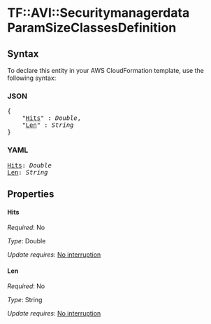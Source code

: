 # TF::AVI::Securitymanagerdata ParamSizeClassesDefinition

## Syntax

To declare this entity in your AWS CloudFormation template, use the following syntax:

### JSON

<pre>
{
    "<a href="#hits" title="Hits">Hits</a>" : <i>Double</i>,
    "<a href="#len" title="Len">Len</a>" : <i>String</i>
}
</pre>

### YAML

<pre>
<a href="#hits" title="Hits">Hits</a>: <i>Double</i>
<a href="#len" title="Len">Len</a>: <i>String</i>
</pre>

## Properties

#### Hits

_Required_: No

_Type_: Double

_Update requires_: [No interruption](https://docs.aws.amazon.com/AWSCloudFormation/latest/UserGuide/using-cfn-updating-stacks-update-behaviors.html#update-no-interrupt)

#### Len

_Required_: No

_Type_: String

_Update requires_: [No interruption](https://docs.aws.amazon.com/AWSCloudFormation/latest/UserGuide/using-cfn-updating-stacks-update-behaviors.html#update-no-interrupt)

